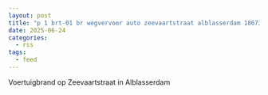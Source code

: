 ```yaml
---
layout: post
title: "p 1 brt-01 br wegvervoer auto zeevaartstraat alblasserdam 186732"
date: 2025-06-24
categories: 
  - rss
tags: 
  - feed
---
```


Voertuigbrand op Zeevaartstraat in Alblasserdam
